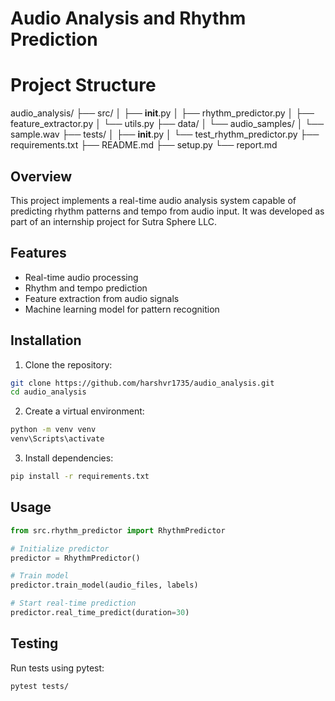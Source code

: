 # Audio Analysis and Rhythm Prediction

# Project Structure

audio_analysis/
├── src/
│   ├── __init__.py
│   ├── rhythm_predictor.py
│   ├── feature_extractor.py
│   └── utils.py
├── data/
│   └── audio_samples/
│       └── sample.wav
├── tests/
│   ├── __init__.py
│   └── test_rhythm_predictor.py
├── requirements.txt
├── README.md
├── setup.py
└── report.md

## Overview
This project implements a real-time audio analysis system capable of predicting rhythm patterns and tempo from audio input. It was developed as part of an internship project for Sutra Sphere LLC.

## Features
- Real-time audio processing
- Rhythm and tempo prediction
- Feature extraction from audio signals
- Machine learning model for pattern recognition

## Installation
1. Clone the repository:
```bash
git clone https://github.com/harshvr1735/audio_analysis.git
cd audio_analysis
```

2. Create a virtual environment:
```bash
python -m venv venv
venv\Scripts\activate
```

3. Install dependencies:
```bash
pip install -r requirements.txt
```

## Usage
```python
from src.rhythm_predictor import RhythmPredictor

# Initialize predictor
predictor = RhythmPredictor()

# Train model
predictor.train_model(audio_files, labels)

# Start real-time prediction
predictor.real_time_predict(duration=30)
```

## Testing
Run tests using pytest:
```bash
pytest tests/
```

